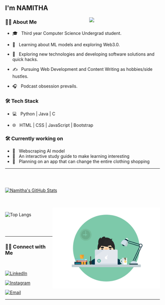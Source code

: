 <h2> I'm NAMITHA</h2>

<img align='right' src="https://media.giphy.com/media/M9gbBd9nbDrOTu1Mqx/giphy.gif" width="230">

<h3> 👩🏽 About Me </h3>


- 🎓 &nbsp; Third year Computer Science Undergrad student.

- 🌱 &nbsp; Learning about ML models and exploring Web3.0.

- 🤔 &nbsp; Exploring new technologies and developing software solutions and quick hacks.

- ✍️ &nbsp; Pursuing Web Development and Content Writing as hobbies/side hustles.

- 🎧 &nbsp; Podcast obsession prevails.




<h3>🛠 Tech Stack</h3>

- 💻 &nbsp; Python | Java | C 

- 🌐 &nbsp; HTML | CSS | JavaScript | Bootstrap 



<h3>🛠 Currently working on</h3>

- 🔧 &nbsp; Webscraping AI model
- 🔧 &nbsp; An interactive study guide to make learning interesting
- 🔧 &nbsp; Planning on an app that can change the entire clothing shopping 

<hr>



<br/><br/>

[![Namitha's GitHub Stats](https://github-readme-stats.vercel.app/api?username=Namitha-S-11465&show_icons=true)](https://github.com/Namitha-S-11465)

<br/>

<br/>

<img src="https://github.com/nirala69/nirala69/blob/master/70804f7e25b11f29db904f2fa7b4cd9d.gif" width="350" align='right'>

![Top Langs](https://github-readme-stats.vercel.app/api/top-langs/?username=Namitha-S-11465&show_icons=true)

<br><br>



<hr>



<h3> 🤝🏻 Connect with Me </h3>

<br>



<p align="center">


<a href="https://www.linkedin.com/in/namitha-s-734664252/"><img alt="LinkedIn" src="https://img.shields.io/badge/LinkedIn-Namitha%20S-blue?style=flat-square&logo=linkedin"></a>

<a href="https://instagram.com/namitha_._s?igshid=OTk0YzhjMDVlZA=="><img alt="Instagram" src="https://img.shields.io/badge/Instagram-namitha_._s-black?style=flat-square&logo=instagram"></a>

<a href="mailto:namigowri2006@gmail.com"><img alt="Email" src="https://img.shields.io/badge/Email-namigowri2006@gmail.com-blue?style=flat-square&logo=gmail"></a>

</p>



<hr>


